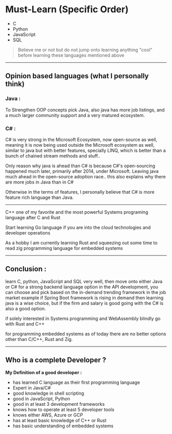 # Must-Learn (Specific Order)

- C  
- Python  
- JavaScript  
- SQL  

> Believe me or not but do not jump onto learning anything "cool" before learning these languages mentioned above

---

## Opinion based languages (what I personally think)

### Java :
To Strengthen OOP concepts pick Java, also java has more job listings, and a much larger community support and a very matured ecosystem.

### C# : 
C# is very strong in the Microsoft Ecosystem, now open-source as well, meaning it is now being used outside the Microsoft ecosystem as well, similar to java but with better features, specially LINQ, which is better than a bunch of chained stream methods and stuff..

Only reason why java is ahead than C# is because C#'s open-sourcing happened much later, primarily after 2014, under Microsoft. Leaving java much ahead in the open-source adoption race.. this also explains why there are more jobs in Java than in C#

Otherwise in the terms of features, I personally believe that C# is more feature rich language than Java.

---

C++ one of my favorite and the most powerful Systems programing language after C and Rust

Start learning Go language if you are into the cloud technologies and developer operations

As a hobby I am currently learning Rust and squeezing out some time to read zig programming language for embedded systems 

---

## Conclusion :

learn C, python, JavaScript and SQL very well, then move onto either Java or C# for a strong backend language option in the API development, you can choose and pick based on the in-demand trending framework in the job market example if Spring Boot framework is rising in demand then learning java is a wise choice, but if the firm and salary is good going with the C# is also a good option.

if solely interested in Systems programming and WebAssembly blindly go with Rust and C++

for programming embedded systems as of today there are no better options other than C/C++, Rust and Zig.

---

## Who is a complete Developer ?

**My Definition of a good developer :**

- has learned C language as their first programming language  
- Expert in Java/C#  
- good knowledge in shell scripting  
- good in JavaScript, Python  
- good in at least 3 development frameworks  
- knows how to operate at least 5 developer tools  
- knows either AWS, Azure or GCP  
- has at least basic knowledge of C++ or Rust  
- has basic understanding of embedded systems  
